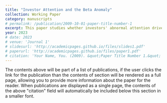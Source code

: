 ```yaml
---
title: "Investor Attention and the Beta Anomaly"
collection: Working Paper
category: manuscripts
# permalink: /publication/2009-10-01-paper-title-number-1
excerpt: This paper studies whether investors' abnormal attention drives the beta anomaly in China. We find that a) investors pay more attention to high beta stocks, b) the beta anomaly is only significant among stocks with high attention. Further tests suggest investors' abnormal attention to high beta stocks leads to price pressure. Lack of short-selling, the bubbles accumulated and resulting in the low performance of high beta stocks.
year: 2023
# date: 2023
# venue: 'Journal 1'
# slidesurl: 'http://academicpages.github.io/files/slides1.pdf'
# paperurl: 'http://academicpages.github.io/files/paper1.pdf'
# citation: 'Your Name, You. (2009). &quot;Paper Title Number 1.&quot; <i>Journal 1</i>. 1(1).'
---
```


The contents above will be part of a list of publications, if the user clicks the link for the publication than the contents of section will be rendered as a full page, allowing you to provide more information about the paper for the reader. When publications are displayed as a single page, the contents of the above "citation" field will automatically be included below this section in a smaller font.
